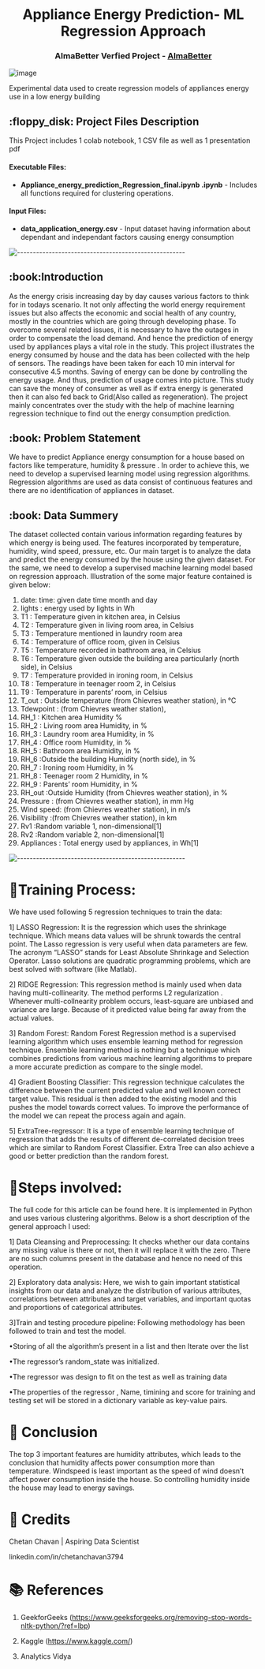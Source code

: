 
<h1 align="center"> Appliance Energy Prediction- ML Regression Approach </h1>
<h3 align="center"> AlmaBetter Verfied Project - <a href="https://www.almabetter.com/"> AlmaBetter </a> </h5>

<p align="center"> 
	
![image](https://user-images.githubusercontent.com/114068950/212836653-3d003162-ea5b-496b-8187-b2491fb3209b.png)
</p>


<p> Experimental data used to create regression models of appliances energy use in a low energy building</p>

<h2> :floppy_disk: Project Files Description</h2>

<p>This Project includes 1 colab notebook, 1 CSV file as well as 1 presentation pdf</p>
<h4>Executable Files:</h4>
<ul>
  <li><b>Appliance_energy_prediction_Regression_final.ipynb
.ipynb</b> - Includes all functions required for clustering operations.</li>
</ul>

<h4>Input Files:</h4>
<ul>
  <li><b>data_application_energy.csv</b> - Input dataset having information about dependant and independant factors causing energy consumption</li>
</ul>


![-----------------------------------------------------](https://raw.githubusercontent.com/andreasbm/readme/master/assets/lines/rainbow.png)

<h2> :book:Introduction</h2>
As the energy crisis increasing day by day causes various factors to think for in todays scenario. It not only affecting the world energy requirement issues but also affects the economic and social health of any country, mostly in the countries which are going through developing phase. To overcome several related issues, it is necessary to have the outages in order to compensate the load demand. And hence the prediction of energy used by appliances plays a vital role in the study.
	This project illustrates the energy consumed by house and the data has been collected with the help of sensors. The readings have been taken for each 10 min interval for consecutive 4.5 months. Saving of energy can be done by controlling the energy usage. And thus, prediction of usage comes into picture. This study can save the money of consumer as well as if extra energy is generated then it can also fed back to Grid(Also called as regeneration). The project mainly concentrates over the study with the help of machine learning regression technique to find out the energy consumption prediction.



<h2> :book: Problem Statement</h2>
We have to predict Appliance energy consumption for a house based on factors like temperature, humidity & pressure . In order to achieve this, we need to develop a supervised learning model using regression algorithms. Regression algorithms are used as data consist of continuous features and there are no identification of appliances in dataset.

<h2> :book: Data Summery</h2>
The dataset collected contain various information regarding features by which energy is being used. The features incorporated by temperature, humidity, wind speed, pressure, etc. Our main target is to analyze the data and predict the energy consumed by the house using the given dataset. For the same, we need to develop a supervised machine learning model based on regression approach.  Illustration of the some major feature contained is given below:

1.	date: time: given date time month and day
2.	lights : energy used by lights in Wh
3.	T1 : Temperature given in kitchen area, in Celsius
4.	T2 : Temperature given in living room area, in Celsius
5.	T3 : Temperature mentioned in laundry room area
6.	T4 : Temperature of office room, given in Celsius
7.	T5 : Temperature recorded in  bathroom area, in Celsius
8.	T6 : Temperature given outside the building area particularly (north side), in Celsius
9.	T7 : Temperature provided in ironing room, in Celsius
10.	T8 : Temperature in teenager room 2, in Celsius
11.	T9 : Temperature in parents’ room, in Celsius
12.	T_out : Outside temperature (from Chievres weather station), in °C
13.	Tdewpoint : (from Chievres weather station), 
14.	RH_1 : Kitchen area Humidity %
15.	RH_2 : Living room area Humidity, in %
16.	RH_3 : Laundry room area Humidity, in %
17.	RH_4 : Office room Humidity, in %
18.	RH_5 : Bathroom area Humidity, in %
19.	RH_6 :Outside the building Humidity (north side), in %
20.	RH_7 : Ironing room Humidity, in %
21.	RH_8 : Teenager room 2  Humidity, in %
22.	RH_9 : Parents’ room Humidity, in %
23.	RH_out :Outside Humidity (from Chievres weather station), in %
24.	Pressure : (from Chievres weather station), in mm Hg
25.	Wind speed: (from Chievres weather station), in m/s
26.	Visibility :(from Chievres weather station), in km
27.	Rv1 :Random variable 1, non-dimensional[1]
28.	Rv2 :Random variable 2, non-dimensional[1]
29.	Appliances : Total energy used by appliances, in Wh[1]


![-----------------------------------------------------](https://raw.githubusercontent.com/andreasbm/readme/master/assets/lines/rainbow.png)


# :book:Training Process:
We have used following 5 regression techniques to train the data:

1] LASSO Regression:
It is the regression which uses the shrinkage technique. Which means data values will be shrunk towards the central point. The Lasso regression is very useful when data parameters are few. The acronym “LASSO” stands for Least Absolute Shrinkage and Selection Operator.
Lasso solutions are quadratic programming problems, which are best solved with software (like Matlab). 

2] RIDGE Regression:
This regression method is mainly used when data having multi-collinearity. The method performs L2 regularization . Whenever multi-collnearity problem occurs, least-square are unbiased and variance are large. Because of it predicted value being far away from the actual values.


3] Random Forest: 
Random Forest Regression method is a supervised learning algorithm which uses ensemble learning method for regression technique. Ensemble learning method is nothing but a technique which combines predictions from various machine learning algorithms to prepare a more accurate prediction as compare to the single model.

4] Gradient Boosting Classifier:
This regression technique calculates the difference between the current predicted value and well known correct target value. This residual is then added to the existing model and this pushes the model towards correct values. To improve the performance of the model we can repeat the process again and again.

5] ExtraTree-regressor:
It is a type of ensemble learning technique of regression that adds the results of different de-correlated decision trees which are similar to Random Forest Classifier. Extra Tree can also achieve a good or better prediction than the random forest.


# :book:Steps involved:
The full code for this article can be found here. It is implemented in Python and uses various clustering algorithms. Below is a short description of the general approach I used:

1] Data Cleansing and Preprocessing: 
It checks whether our data contains any missing value is there or not, then it will replace it with the zero. There are no such columns present in the database and hence no need of this operation.


2] Exploratory data analysis: 
Here, we wish to gain important statistical insights from our data and analyze the distribution of various attributes, correlations between attributes and target variables, and important quotas and proportions of categorical attributes.

3]Train and testing procedure pipeline:
Following methodology has been followed to train and test the model.

•Storing of all the algorithm’s present in a list and then  Iterate over the list

•The regressor’s random_state was initialized.

•The regressor was design to fit on the test as well as training data

•The properties of the regressor , Name, timining and score for training and testing set will be stored in a dictionary variable as key-value pairs.

# :book: Conclusion

The top 3 important features are humidity attributes, which leads to the conclusion that humidity affects power consumption more than temperature. Windspeed is least important as the speed of wind doesn’t affect power consumption inside the house. So controlling humidity inside the house may lead to energy savings.

# 📜 Credits
Chetan Chavan | Aspiring Data Scientist

linkedin.com/in/chetanchavan3794


# 📚 References 

1. GeekforGeeks (https://www.geeksforgeeks.org/removing-stop-words-nltk-python/?ref=lbp)

2. Kaggle (https://www.kaggle.com/)

3. Analytics Vidya
